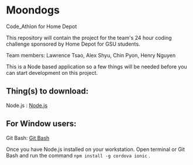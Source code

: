 # Moondogs
Code_Athlon for Home Depot

This repository will contain the project for the team's 24 hour coding challenge sponsored by Home Depot for GSU students.

Team members: Lawrence Tsao, Alex Shyu, Chin Pyon, Henry Nguyen

This is a Node based application so a few things will be needed before you 
can start development on this project.

Thing(s) to download: 
---
Node.js : [Node.js](http://nodejs.org)

For Window users: 
---
Git Bash: [Git Bash](http://git-scm.com/downloads)

Once you have Node.js installed on your workstation. Open terminal or Git Bash and run the command ``` npm install -g cordova ionic ``` .
